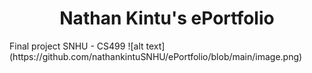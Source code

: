 <h1 align="center">
Nathan Kintu's ePortfolio
</h1>
Final project SNHU - CS499 
![alt text](https://github.com/nathankintuSNHU/ePortfolio/blob/main/image.png)
